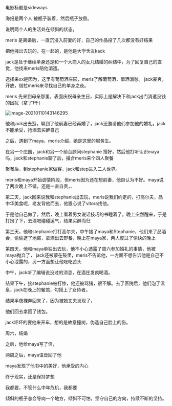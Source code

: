  电影标题是sideways  

海报是两个人 被瓶子装着，然后瓶子放倒。

说明两个人的生活处在倾斜的状态，



meris 是离婚后，一直沉浸入前妻的好，自己的作品投了几次都没有好结果



把他拽出去玩的，在一起的，是他是大学舍友kack

jack是处于继续单身还是和一个大商人的女儿结婚的纠结中，为了回复自己的直觉，他找来meris陪他消遣。

选择来xx是因为，这里有葡萄酒庄园，meris了解葡萄酒，借酒消愁。 jack豪爽，开放，借拉meris来寻找自己的单身之夜。

meris 先来到母亲那里，表面庆祝母亲生日，实际上是解决下和jack出门消遣没钱的困扰（拿了1千）

![image-20210110143146295](/Users/lixiang/Documents/写作/大杂烩/sideways.assets/image-20210110143146295.png)

他和jack出去逛，聊到了他前妻已经再婚了，jack还邀请他们参加他的婚礼，jack不能承受，抢酒去买醉自己

之后，遇到了maya，meris介绍，她是这里的服务生。



在另一个庄园，jack和另一个前台顾问stephanie  搭好，然后他打听认识maya吗，jack和stephanie聊了后，撮合meris来个四人聚餐

聚餐后，到stephanie家做客，jack和step进入二人世界。

meris和maya开始调情阶段，但meris因为还在想前妻，他自认为不好。maya说了两次晚上不错，还是一直自责，、

第二天，jack回来说我和stephanie出去玩，meris说我们约定的，打高尔夫，品中华美食呢，老友背他而去，他狠心说了vitora找他。

于是他自己做了，然后，晚上看着男女说话技巧的书睡着了。晚上突然醒来，于是打扮了下，去酒吧碰碰运气，结果买醉而归

第三天，他和stephanie打打高尔夫，中午接了maya和Stephanie，他们来了品酒会，偷偷逛了地窖，拿酒出去野餐，晚上在maya家，两人度过了愉快的晚上

第四天，他和maya单独出去玩，他不小心透露了周六参加婚礼的事情，他被maya抛弃了， jack还被蒙在鼓里，meris不告诉他，一方面不想告诉他是自己不小心泄露的，另一方面想让他吃吃苦头

中午，jack听了编辑说没过的消息，在酒庄发疯喝酒。

结果下午，接stephanie被打惨，他还被骂猪，很不解。去了医院后，他们泡了温泉，jack在晚上的餐馆，勾搭上了女侍者。

结果半夜裸奔回来了，因为被她丈夫发现了，

他们回去拿回了钱包。

jack坏坏的要他来开车，想的是故意撞树，伪造自己脸上的伤。

周六，结婚

之后，他给maya写了信，

两周之后，maya语音回了他

maya发现了他书中的美好，他承受的内心



终于现实，还是保持梦想

我都要，不管什么中年危机，我都要

倾斜的瓶子总会导向一个地方，倾斜不可怕，坚守自己的方向，持续不断的坚持。
